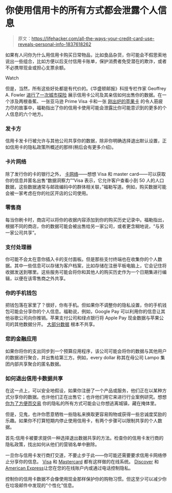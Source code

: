 # 你使用信用卡的所有方式都会泄露个人信息

> 原文：<https://lifehacker.com/all-the-ways-your-credit-card-use-reveals-personal-info-1837618262>

如果有人问你为什么用信用卡购买日常物品，比如食品杂货，你可能会不假思索地说出一些组合，比如方便以后支付信用卡账单，保护消费者免受潜在的欺诈，或者不必携带现金或担心支票余额。

Watch

但是，当然，所有这些好处都是有代价的。《华盛顿邮报》科技专栏作家 Geoffrey A. Fowler [进行了一次城市探险](https://www.washingtonpost.com/technology/2019/08/26/spy-your-wallet-credit-cards-have-privacy-problem) 展示信用卡公司及其亲信如何出售你的数据。在一个涉及两根香蕉、一张亚马逊 Prime Visa 卡和一张 [刚出炉的苹果卡](https://twocents.lifehacker.com/apple-card-is-now-available-for-everyone-1837403557) 的令人筋疲力尽的故事中，福勒指出了你的信用卡使用可能会泄露比你可能意识到的更多的个人信息的六个地方。

### 发卡方

信用卡发卡行被允许与其他公司共享你的数据，除非你明确选择退出默认设置，正如信用卡的隐私政策所概述的那样(稍后会有更多介绍)。

### 卡片网络

除了发行你的卡的银行之外， [卡网络](https://twocents.lifehacker.com/which-credit-card-networks-offer-travel-insurance-benef-1836505085)——想想 Visa 和 master card——可以获取你的信息并匿名出售“数据洞察力”“Visa 表示，它允许客户查看小到 50 人的人口数据，这些数据通常与邮政编码中的群体相关联，”福勒写道。例如，购买数据可能会被一家考虑在你的社区开店的公司使用。

### 零售商

每当你刷卡时，商店可以将你的收据内容添加到你的购买历史记录中。福勒指出，根据不同的商店，你的数据可能会被出售给另一家公司，或者更含糊地说，“与另一家公司共享”。

### 支付处理器

你可能不会太在意你插入卡的支付面板。但是那些支付终端也在收集你的个人数据。其中一些信息可以存储为客户档案，比如存储在注册平板电脑上，它会记住将收据发送到哪里。这些服务可能会将你和其他人的购买历史作为一个日期集进行编辑，以便在该零售商之外共享。

### 你的手机钱包

把钱包落在家里了？很好，你有手机。但如果你不调整你的隐私设置，你的手机钱包可能会分享你的个人信息。福勒说，例如，Google Pay 可以利用你的信息让其他谷歌公司向你推销。苹果支付公司和绿点银行将 Apple Pay 现金数据与苹果公司的其他数据分开。 [大部分数据](https://applecash.greendot.com/privacy/) 根本不共享。

### 您的金融应用

如果你将你的支出同步到一个预算应用程序，该公司可能会将你的数据与其他用户的数据进行聚合，并出售给第三方。例如，every dollar 称其在母公司 Lampo 集团内部共享聚合的匿名数据。

### **如何退出信用卡数据共享**

在这一点上，可以安全地假设，如果你注册了一个产品或服务，他们正在以某种方式分享你的数据。也许他们正在出售它；也许他们用它来进行行业案例研究。想想 [你为了方便而交易](https://lifehacker.com/what-are-your-best-data-privacy-tricks-1824281675) 你的隐私的所有方式可能会让你想逃离城镇，藏在掩体里。

但是，见鬼，也许你愿意牺牲一些隐私来换取更容易购物或获得一些忠诚度奖励的乐趣。如果你不打算短期内停止使用信用卡，有两个步骤可以限制共享的个人数据。

首先:信用卡被要求提供一种选择退出数据共享的方法。检查你的信用卡发行商的隐私政策，找出如何从他们的营销名单中删除。

一旦你与信用卡发行商打交道，不要止步于此——你可能还需要要求信用卡网络停止分享你的信息。 [Visa](https://marketingreportoptout.visa.com/OPTOUT/request.do) 和 [Mastercard](https://www.mastercard.us/en-us/about-mastercard/what-we-do/privacy/data-analytics-opt-out.html) 都有这样做的在线系统。 [Discover](https://www.discover.com/privacy-statement/manage-your-privacy-choices.html) 和[American Express](https://www.americanexpress.com/us/legal-disclosures/online-privacy-statement.html#WRYC)让您在您的在线账户内或通过电话控制隐私。

控制你的信用卡数据不会像使用现金那样保护你的购物习惯。但这至少可以减少你在垃圾邮件中发现的“个性化”信息。